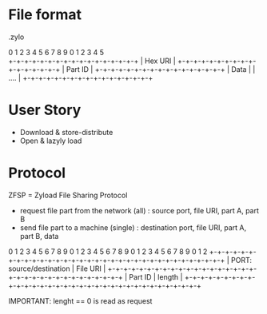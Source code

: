 # File format
.zylo

 0 1 2 3 4 5 6 7 8 9 0 1 2 3 4 5  
+-+-+-+-+-+-+-+-+-+-+-+-+-+-+-+-+
|             Hex URI           |
+-+-+-+-+-+-+-+-+-+-+-+-+-+-+-+-+
|             Part ID           |
+-+-+-+-+-+-+-+-+-+-+-+-+-+-+-+-+
|              Data             |
|              ....             |
+-+-+-+-+-+-+-+-+-+-+-+-+-+-+-+-+


# User Story
+ Download & store-distribute
+ Open & lazyly load

# Protocol
ZFSP = Zyload File Sharing Protocol

- request file part from the network (all)
	: source port, file URI, part A, part B 
- send file part to a machine (single)
    : destination port, file URI, part A, part B, data


 0 1 2 3 4 5 6 7 8 9 0 1 2 3 4 5 6 7 8 9 0 1 2 3 4 5 6 7 8 9 0 1 2 
+-+-+-+-+-+-+-+-+-+-+-+-+-+-+-+-+-+-+-+-+-+-+-+-+-+-+-+-+-+-+-+-+-+
|   PORT: source/destination    |             File URI            |
+-+-+-+-+-+-+-+-+-+-+-+-+-+-+-+-+-+-+-+-+-+-+-+-+-+-+-+-+-+-+-+-+-+
|             Part ID           |              length             |
+-+-+-+-+-+-+-+-+-+-+-+-+-+-+-+-+-+-+-+-+-+-+-+-+-+-+-+-+-+-+-+-+-+




IMPORTANT: lenght == 0 is read as request 